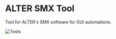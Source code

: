 # ALTER SMX Tool
Tool for ALTER's SMX software for GUI automations.

![Tests](https://github.com/samirg1/ALTER-SMX-Tool/actions/workflows/tests.yml/badge.svg)
